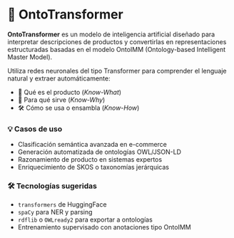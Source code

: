 # 🧠 OntoTransformer

**OntoTransformer** es un modelo de inteligencia artificial diseñado para interpretar descripciones de productos y convertirlas en representaciones estructuradas basadas en el modelo OntoIMM (Ontology-based Intelligent Master Model).

Utiliza redes neuronales del tipo Transformer para comprender el lenguaje natural y extraer automáticamente:

- 📌 Qué es el producto (*Know-What*)
- 🎯 Para qué sirve (*Know-Why*)
- 🛠️ Cómo se usa o ensambla (*Know-How*)

### 💡 Casos de uso
- Clasificación semántica avanzada en e-commerce
- Generación automatizada de ontologías OWL/JSON-LD
- Razonamiento de producto en sistemas expertos
- Enriquecimiento de SKOS o taxonomías jerárquicas

### 🛠️ Tecnologías sugeridas
- `transformers` de HuggingFace
- `spaCy` para NER y parsing
- `rdflib` o `OWLready2` para exportar a ontologías
- Entrenamiento supervisado con anotaciones tipo OntoIMM
